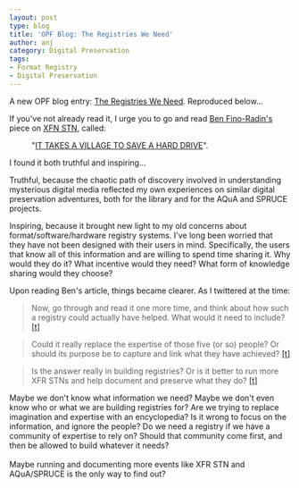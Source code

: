 ```yaml
---
layout: post
type: blog
title: 'OPF Blog: The Registries We Need'
author: anj
category: Digital Preservation
tags:
- Format Registry
- Digital Preservation
---
```

<p>
A new OPF blog entry: <a href="http://openpreservation.org/knowledge/blogs/2013/09/13/registries-we-need/">The Registries We Need</a>. Reproduced below...
</p>
<!--break-->

<p>If you've not already read it, I urge you to go and read&nbsp;<a class="external" href="https://twitter.com/benfinoradin">Ben Fino-Radin's</a> piece on <a class="external" href="http://www.newmuseum.org/exhibitions/view/xfr-stn">XFN STN</a>, called:</p>
<p style="margin-left: 40px;">"<a class="external" href="http://notepad.benfinoradin.info/2013/09/12/it-takes-a-village-to-save-a-hard-drive/">IT TAKES A VILLAGE TO SAVE A HARD DRIVE</a>".</p>
<p>I found it both truthful and inspiring…</p>
<p>Truthful, because the chaotic path of discovery involved in understanding mysterious digital media reflected my own experiences on similar digital preservation adventures, both for the library and for the AQuA and SPRUCE projects.&nbsp;</p>
<p>Inspiring, because it brought new light to my old concerns about format/software/hardware registry systems. I've long been worried that they have not been designed with their users in mind. Specifically, the users that know all of this information and are willing to spend time sharing it. Why would they do it? What incentive would they need? What form of knowledge sharing would they choose?</p>
<p>Upon reading Ben's article, things became clearer. As I twittered at the time:</p>

<blockquote>Now, go through and read it one more time, and think about how such a registry could actually have helped. What would it need to include? <a class="external" href="https://twitter.com/anjacks0n/status/378268518183358464">[t]</a><p></p></blockquote>

<blockquote><p>Could it really replace the expertise of those five (or so) people? Or should its purpose be to capture and link what they have achieved?&nbsp;<a class="external" href="https://twitter.com/anjacks0n/status/378268791568076800">[t]</a></p></blockquote>

<blockquote><p>Is the answer really in building registries? Or is it better to run more XFR STNs and help document and preserve what they do? <a class="external" href="https://twitter.com/anjacks0n/status/378269295912185857">[t]</a></p></blockquote>

<div>Maybe we don't know what information we need? Maybe we don't even know who or what we are building registries for? Are we trying to replace imagination and expertise with an encyclopedia? Is it wrong to focus on the information, and ignore the people? Do we need a registry if we have a community of expertise to rely on? Should that community come first, and then be allowed to build whatever it needs?</div>
<div>&nbsp;</div>
<div>Maybe running and documenting more events like XFR STN and AQuA/SPRUCE is the only way to find out?</div>